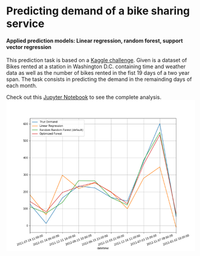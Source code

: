 # Predicting demand of a bike sharing service

#### Applied prediction models: Linear regression, random forest, support vector regression 

This prediction task is based on a [Kaggle challenge](https://www.kaggle.com/c/bike-sharing-demand). Given is a dataset of Bikes rented at a station in Washington D.C. containing time and weather data as well as the number of bikes rented in the fist 19 days of a two year span. The task consists in predicting the demand in the remainding days of each month. 

Check out this [Jupyter Notebook](https://github.com/xaverdorner/bike_share_demand_forecast/blob/master/Bike_project_final.ipynb) to see the complete analysis.
![forecast_comparison](https://github.com/xaverdorner/bike_share_demand_forecast/blob/master/bike_prediction_comparison.png)
